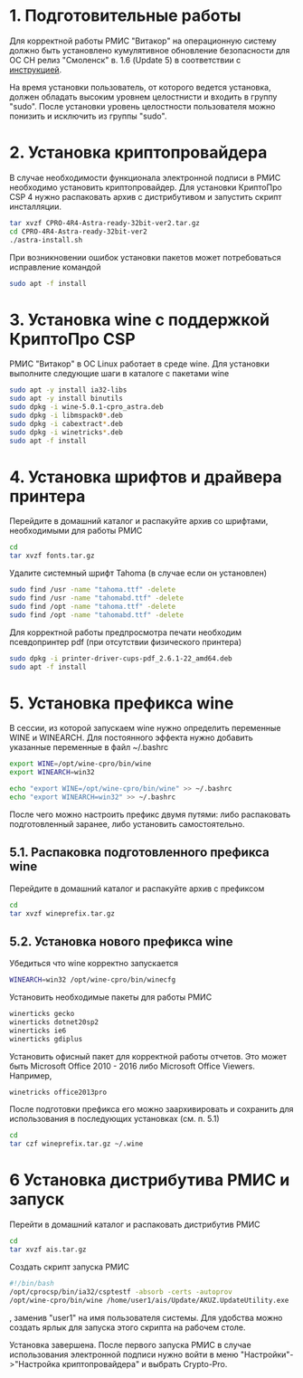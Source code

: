 <!-- TITLE: Astra Linux -->
<!-- SUBTITLE: Инструкция по установке РМИС "Витакор" (клиентская часть) на Astra Linux SE "Смоленск" -->


# 1. Подготовительные работы

Для корректной работы РМИС "Витакор" на операционную систему должно быть установлено кумулятивное обновление безопасности для ОС СН релиз "Смоленск" в. 1.6 (Update 5) в соответствии с  [инструкцией](https://wiki.astralinux.ru/pages/viewpage.action?pageId=71829652). 

На время установки пользователь, от которого ведется установка, должен обладать высоким уровнем целостнисти и входить в группу "sudo". После установки уровень целостности пользователя можно понизить и исключить из группы "sudo".

# 2. Установка криптопровайдера

В случае необходимости функционала электронной подписи в РМИС необходимо установить криптопровайдер. Для установки КриптоПро CSP 4 нужно распаковать архив с дистрибутивом и запустить скрипт инсталляции.

```sh
tar xvzf CPRO-4R4-Astra-ready-32bit-ver2.tar.gz 
cd CPRO-4R4-Astra-ready-32bit-ver2
./astra-install.sh
```


При возникновении ошибок установки пакетов может потребоваться исправление командой

```sh
sudo apt -f install
```


# 3. Установка wine с поддержкой КриптоПро CSP

РМИС "Витакор" в ОС Linux работает в среде wine. Для установки выполните следующие шаги в каталоге с пакетами wine

```sh
sudo apt -y install ia32-libs
sudo apt -y install binutils
sudo dpkg -i wine-5.0.1-cpro_astra.deb 
sudo dpkg -i libmspack0*.deb
sudo dpkg -i cabextract*.deb
sudo dpkg -i winetricks*.deb
sudo apt -f install
```

# 4. Установка шрифтов и драйвера принтера

Перейдите в домашний каталог и распакуйте архив со шрифтами, необходимыми для работы РМИС

```sh
cd
tar xvzf fonts.tar.gz
```

Удалите системный шрифт Tahoma (в случае если он установлен)

```sh
sudo find /usr -name "tahoma.ttf" -delete
sudo find /usr -name "tahomabd.ttf" -delete
sudo find /opt -name "tahoma.ttf" -delete
sudo find /opt -name "tahomabd.ttf" -delete
```

Для корректной работы предпросмотра печати необходим псевдопринтер pdf (при отсутствии физического принтера)

```sh
sudo dpkg -i printer-driver-cups-pdf_2.6.1-22_amd64.deb
sudo apt -f install
```

# 5. Установка префикса wine

В сессии, из которой запускаем wine нужно определить переменные WINE и WINEARCH. Для постоянного эффекта нужно добавить указанные переменные в файл ~/.bashrc 

```sh
export WINE=/opt/wine-cpro/bin/wine
export WINEARCH=win32

echo "export WINE=/opt/wine-cpro/bin/wine" >> ~/.bashrc
echo "export WINEARCH=win32" >> ~/.bashrc
```


После чего можно настроить префикс двумя путями: либо распаковать подготовленный заранее, либо установить самостоятельно.

## 5.1. Раcпаковка подготовленного префикса wine

Перейдите в домашний каталог и распакуйте архив c префиксом

```sh
cd
tar xvzf wineprefix.tar.gz
```

## 5.2. Установка нового префикса wine

Убедиться что wine корректно запускается

```sh
WINEARCH=win32 /opt/wine-cpro/bin/winecfg
```

Установить необходимые пакеты для работы РМИС 

```sh
winerticks gecko
winerticks dotnet20sp2
winerticks ie6
winerticks gdiplus
```

Установить офисный пакет для корректной работы отчетов. Это может быть Microsoft Office 2010 - 2016  либо Microsoft Office Viewers. Например,

```sh
winetricks office2013pro
```


После подготовки префикса его можно заархивировать и сохранить для использования в последующих установках (см. п. 5.1)

```sh
cd
tar czf wineprefix.tar.gz ~/.wine
```

# 6 Установка дистрибутива РМИС и запуск 

Перейти в домашний каталог и распаковать дистрибутив РМИС

```sh
cd
tar xvzf ais.tar.gz
```

Создать скрипт запуска РМИС

```sh
#!/bin/bash
/opt/cprocsp/bin/ia32/csptestf -absorb -certs -autoprov
/opt/wine-cpro/bin/wine /home/user1/ais/Update/AKUZ.UpdateUtility.exe
```
, заменив "user1" на имя пользователя системы. Для удобства можно создать ярлык для запуска этого скрипта на рабочем столе.

Установка завершена. После первого запуска РМИС в случае использования электронной подписи нужно войти в меню "Настройки"->"Настройка криптопровайдера" и выбрать Crypto-Pro.




